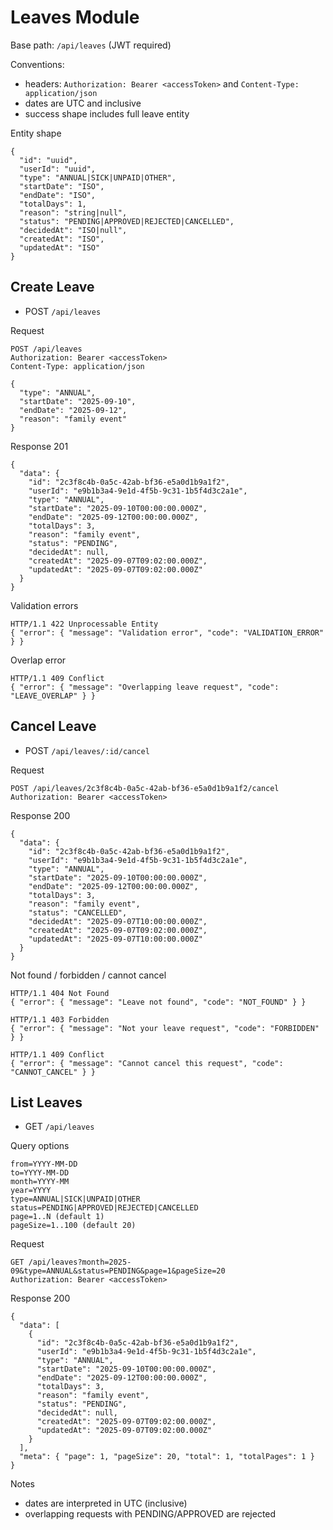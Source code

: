 # Leaves Module

Base path: `/api/leaves` (JWT required)

Conventions:
- headers: `Authorization: Bearer <accessToken>` and `Content-Type: application/json`
- dates are UTC and inclusive
- success shape includes full leave entity

Entity shape
```
{
  "id": "uuid",
  "userId": "uuid",
  "type": "ANNUAL|SICK|UNPAID|OTHER",
  "startDate": "ISO",
  "endDate": "ISO",
  "totalDays": 1,
  "reason": "string|null",
  "status": "PENDING|APPROVED|REJECTED|CANCELLED",
  "decidedAt": "ISO|null",
  "createdAt": "ISO",
  "updatedAt": "ISO"
}
```

## Create Leave
- POST `/api/leaves`

Request
```
POST /api/leaves
Authorization: Bearer <accessToken>
Content-Type: application/json

{
  "type": "ANNUAL",
  "startDate": "2025-09-10",
  "endDate": "2025-09-12",
  "reason": "family event"
}
```

Response 201
```
{
  "data": {
    "id": "2c3f8c4b-0a5c-42ab-bf36-e5a0d1b9a1f2",
    "userId": "e9b1b3a4-9e1d-4f5b-9c31-1b5f4d3c2a1e",
    "type": "ANNUAL",
    "startDate": "2025-09-10T00:00:00.000Z",
    "endDate": "2025-09-12T00:00:00.000Z",
    "totalDays": 3,
    "reason": "family event",
    "status": "PENDING",
    "decidedAt": null,
    "createdAt": "2025-09-07T09:02:00.000Z",
    "updatedAt": "2025-09-07T09:02:00.000Z"
  }
}
```

Validation errors
```
HTTP/1.1 422 Unprocessable Entity
{ "error": { "message": "Validation error", "code": "VALIDATION_ERROR" } }
```

Overlap error
```
HTTP/1.1 409 Conflict
{ "error": { "message": "Overlapping leave request", "code": "LEAVE_OVERLAP" } }
```

## Cancel Leave
- POST `/api/leaves/:id/cancel`

Request
```
POST /api/leaves/2c3f8c4b-0a5c-42ab-bf36-e5a0d1b9a1f2/cancel
Authorization: Bearer <accessToken>
```

Response 200
```
{
  "data": {
    "id": "2c3f8c4b-0a5c-42ab-bf36-e5a0d1b9a1f2",
    "userId": "e9b1b3a4-9e1d-4f5b-9c31-1b5f4d3c2a1e",
    "type": "ANNUAL",
    "startDate": "2025-09-10T00:00:00.000Z",
    "endDate": "2025-09-12T00:00:00.000Z",
    "totalDays": 3,
    "reason": "family event",
    "status": "CANCELLED",
    "decidedAt": "2025-09-07T10:00:00.000Z",
    "createdAt": "2025-09-07T09:02:00.000Z",
    "updatedAt": "2025-09-07T10:00:00.000Z"
  }
}
```

Not found / forbidden / cannot cancel
```
HTTP/1.1 404 Not Found
{ "error": { "message": "Leave not found", "code": "NOT_FOUND" } }

HTTP/1.1 403 Forbidden
{ "error": { "message": "Not your leave request", "code": "FORBIDDEN" } }

HTTP/1.1 409 Conflict
{ "error": { "message": "Cannot cancel this request", "code": "CANNOT_CANCEL" } }
```

## List Leaves
- GET `/api/leaves`

Query options
```
from=YYYY-MM-DD
to=YYYY-MM-DD
month=YYYY-MM
year=YYYY
type=ANNUAL|SICK|UNPAID|OTHER
status=PENDING|APPROVED|REJECTED|CANCELLED
page=1..N (default 1)
pageSize=1..100 (default 20)
```

Request
```
GET /api/leaves?month=2025-09&type=ANNUAL&status=PENDING&page=1&pageSize=20
Authorization: Bearer <accessToken>
```

Response 200
```
{
  "data": [
    {
      "id": "2c3f8c4b-0a5c-42ab-bf36-e5a0d1b9a1f2",
      "userId": "e9b1b3a4-9e1d-4f5b-9c31-1b5f4d3c2a1e",
      "type": "ANNUAL",
      "startDate": "2025-09-10T00:00:00.000Z",
      "endDate": "2025-09-12T00:00:00.000Z",
      "totalDays": 3,
      "reason": "family event",
      "status": "PENDING",
      "decidedAt": null,
      "createdAt": "2025-09-07T09:02:00.000Z",
      "updatedAt": "2025-09-07T09:02:00.000Z"
    }
  ],
  "meta": { "page": 1, "pageSize": 20, "total": 1, "totalPages": 1 }
}
```

Notes
- dates are interpreted in UTC (inclusive)
- overlapping requests with PENDING/APPROVED are rejected
